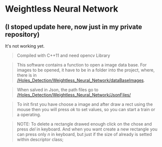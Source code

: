 # Weightless Neural Network
## (I stoped update here, now just in my private repository)

It's not working yet.

>Compiled with C++11 and need opencv Library

>This software contains a function to open a image data base. For images to be opened, it have to be in a folder into the project, where, there is in  [/Holes_Detection/Weightless_Neural_Network/dataBaseImages]().

> When salved in Json, the path files go to [/Holes_Detection/Weightless_Neural_Network/JsonFiles/]()

>To init first you have choose a image and after draw a rect using the mouse then you will press *ok* to set values, so you can start a train or a operating.

>NOTE: To delete a rectangle drawed enough click on the chose and press *del* in keyboard. And when you want create a new rectangle you can press only *n* in keyboard, but just if the size of already is setted within descriptor class;
